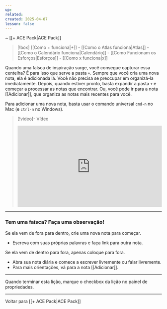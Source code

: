 ```yaml
---
up:  
related:  
created: 2025-04-07  
lesson: false  
---  
```

~ [[+ ACE Pack|ACE Pack]]  

> [!box] [[Como + funciona|+]] - [[Como o Atlas funciona|Atlas]] - [[Como o Calendário funciona|Calendário]] - [[Como Funcionam os Esforços|Esforços]] - [[Como x funciona|x]]  

Quando uma faísca de inspiração surge, você consegue capturar essa centelha? É para isso que serve a pasta `+`. Sempre que você cria uma nova nota, ela é adicionada lá. Você não precisa se preocupar em organizá-la imediatamente. Depois, quando estiver pronto, basta expandir a pasta `+` e começar a processar as notas que encontrar. Ou, você pode ir para a nota [[Adicionar]], que organiza as notas mais recentes para você.  

Para adicionar uma nova nota, basta usar o comando universal `cmd-n` no Mac (e `ctrl-n` no Windows).  

> [!video]- Vídeo  
> <div style="padding:56.25% 0 0 0;position:relative;"><iframe src="https://player.vimeo.com/video/1075677438?badge=0&amp;autopause=0&amp;player_id=0&amp;app_id=58479" frameborder="0" allow="autoplay; fullscreen; picture-in-picture; clipboard-write; encrypted-media" style="position:absolute;top:0;left:0;width:100%;height:100%;" title="How + works"></iframe></div>  

---  
### Tem uma faísca? Faça uma observação!  
Se ela vem de fora para dentro, crie uma nova nota para começar.  
- Escreva com suas próprias palavras e faça link para outra nota.  

Se ela vem de dentro para fora, apenas coloque para fora.  
- Abra sua nota diária e comece a escrever livremente ou falar livremente.  
- Para mais orientações, vá para a nota [[Adicionar]].  

---  

Quando terminar esta lição, marque o checkbox da lição no painel de propriedades.  

---  

Voltar para [[+ ACE Pack|ACE Pack]]